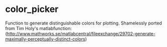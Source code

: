 color_picker
============


Function to generate distinguishable colors for plotting.
Shamelessly ported from Tim Holy's matlabfunction: (http://www.mathworks.se/matlabcentral/fileexchange/29702-generate-maximally-perceptually-distinct-colors)
